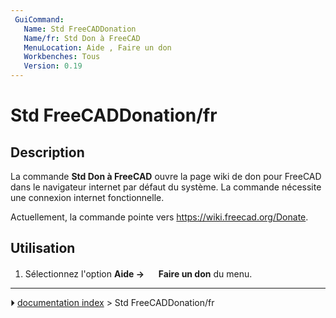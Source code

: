 ```yaml
---
 GuiCommand:
   Name: Std FreeCADDonation
   Name/fr: Std Don à FreeCAD
   MenuLocation: Aide , Faire un don
   Workbenches: Tous
   Version: 0.19
---
```


# Std FreeCADDonation/fr

## Description

La commande **Std Don à FreeCAD** ouvre la page wiki de don pour FreeCAD dans le navigateur internet par défaut du système. La commande nécessite une connexion internet fonctionnelle.

Actuellement, la commande pointe vers [<https://wiki.freecad.org/Donate>](https://wiki.freecad.org/Donate).



## Utilisation

1.  Sélectionnez l\'option **Aide → <img src="images/Std_FreeCADDonation.svg" width=16px> Faire un don** du menu.



---
⏵ [documentation index](../README.md) > Std FreeCADDonation/fr
